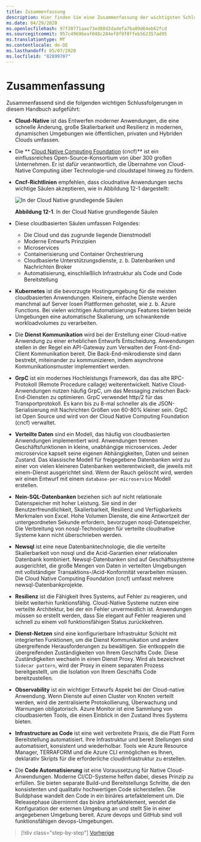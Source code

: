 ```yaml
---
title: Zusammenfassung
description: Hier finden Sie eine Zusammenfassung der wichtigsten Schlussfolgerungen aus dem Leitfaden zum Entwerfen von Cloud-Native .net-apps für Azure.
ms.date: 04/29/2020
ms.openlocfilehash: 97f20771aae73ed88d2dadefa7ba89d64eb62fcd
ms.sourcegitcommit: 957c49696eaf048c284ef8f9f8ffeb562357ad95
ms.translationtype: MT
ms.contentlocale: de-DE
ms.lasthandoff: 05/07/2020
ms.locfileid: "82899707"
---
```

# <a name="summary"></a>Zusammenfassung

Zusammenfassend sind die folgenden wichtigen Schlussfolgerungen in diesem Handbuch aufgeführt:

- **Cloud-Native** ist das Entwerfen moderner Anwendungen, die eine schnelle Änderung, große Skalierbarkeit und Resilienz in modernen, dynamischen Umgebungen wie öffentlichen, privaten und Hybriden Clouds umfassen.

- Die ** [Cloud Native Computing Foundation](https://www.cncf.io/) (cncf)** ist ein einflussreiches Open-Source-Konsortium von über 300 großen Unternehmen. Er ist dafür verantwortlich, die Übernahme von Cloud-Native Computing über Technologie-und cloudstapel hinweg zu fördern.

- **Cncf-Richtlinien** empfehlen, dass cloudnative Anwendungen sechs wichtige Säulen akzeptieren, wie in Abbildung 12-1 dargestellt:

  ![In der Cloud Native grundlegende Säulen](./media/cloud-native-foundational-pillars.png)

  **Abbildung 12-1**. In der Cloud Native grundlegende Säulen

- Diese cloudbasierten Säulen umfassen Folgendes:
  - Die Cloud und das zugrunde liegende Dienstmodell
  - Moderne Entwurfs Prinzipien
  - Microservices
  - Containerisierung und Container Orchestrierung
  - Cloudbasierte Unterstützungsdienste, z. b. Datenbanken und Nachrichten Broker
  - Automatisierung, einschließlich Infrastruktur als Code und Code Bereitstellung

- **Kubernetes** ist die bevorzugte Hostingumgebung für die meisten cloudbasierten Anwendungen. Kleinere, einfache Dienste werden manchmal auf Server losen Plattformen gehostet, wie z. b. Azure Functions. Bei vielen wichtigen Automatisierungs Features bieten beide Umgebungen eine automatische Skalierung, um schwankende workloadvolumes zu verarbeiten.

- Die **Dienst Kommunikation** wird bei der Erstellung einer Cloud-native Anwendung zu einer erheblichen Entwurfs Entscheidung. Anwendungen stellen in der Regel ein API-Gateway zum Verwalten der Front-End-Client Kommunikation bereit. Die Back-End-mikrodienste sind dann bestrebt, miteinander zu kommunizieren, indem asynchrone Kommunikationsmuster implementiert werden.

- **GrpC** ist ein modernes Hochleistungs Framework, das das alte RPC-Protokoll (Remote Procedure callage) weiterentwickelt. Native Cloud-Anwendungen nutzen häufig GrpC, um das Messaging zwischen Back-End-Diensten zu optimieren. GrpC verwendet http/2 für das Transportprotokoll. Es kann bis zu 8-mal schneller als die JSON-Serialisierung mit Nachrichten Größen von 60-80% kleiner sein. GrpC ist Open Source und wird von der Cloud Native Computing Foundation (cncf) verwaltet.

- **Verteilte Daten** sind ein Modell, das häufig von cloudbasierten Anwendungen implementiert wird. Anwendungen trennen Geschäftsfunktionen in kleine, unabhängige microservices. Jeder microservice kapselt seine eigenen Abhängigkeiten, Daten und seinen Zustand. Das klassische Modell für freigegebene Datenbanken wird zu einer von vielen kleineren Datenbanken weiterentwickelt, die jeweils mit einem-Dienst ausgerichtet sind. Wenn der Rauch gelöscht wird, werden wir einen Entwurf mit einem `database-per-microservice` Modell erstellen.

- **Nein-SQL-Datenbanken** beziehen sich auf nicht relationale Datenspeicher mit hoher Leistung. Sie sind in der Benutzerfreundlichkeit, Skalierbarkeit, Resilienz und Verfügbarkeits Merkmalen von Excel. Hohe Volumen Dienste, die eine Antwortzeit der untergeordneten Sekunde erfordern, bevorzugen nosql-Datenspeicher. Die Verbreitung von nosql-Technologien für verteilte cloudnative Systeme kann nicht überschrieben werden.

- **Newsql** ist eine neue Datenbanktechnologie, die die verteilte Skalierbarkeit von nosql und die Acid-Garantien einer relationalen Datenbank kombiniert. Newsql-Datenbanken sind auf Geschäftssysteme ausgerichtet, die große Mengen von Daten in verteilten Umgebungen mit vollständiger Transaktions-/Acid-Konformität verarbeiten müssen. Die Cloud Native Computing Foundation (cncf) umfasst mehrere newsql-Datenbankprojekte.

- **Resilienz** ist die Fähigkeit Ihres Systems, auf Fehler zu reagieren, und bleibt weiterhin funktionsfähig. Cloud-Native Systeme nutzen eine verteilte Architektur, bei der ein Fehler unvermeidlich ist. Anwendungen müssen so erstellt werden, dass Sie elegant auf Fehler reagieren und schnell zu einem voll funktionsfähigen Status zurückkehren.

- **Dienst-Netzen** sind eine konfigurierbare Infrastruktur Schicht mit integrierten Funktionen, um die Dienst Kommunikation und andere übergreifende Herausforderungen zu bewältigen. Sie entkoppeln die übergreifenden Zuständigkeiten von Ihrem Geschäfts Code. Diese Zuständigkeiten wechseln in einen Dienst Proxy. Wird als bezeichnet `Sidecar pattern`, wird der Proxy in einem separaten Prozess bereitgestellt, um die Isolation von Ihrem Geschäfts Code bereitzustellen.

- **Observability** ist ein wichtiger Entwurfs Aspekt bei der Cloud-native Anwendung. Wenn Dienste auf einen Cluster von Knoten verteilt werden, wird die zentralisierte Protokollierung, Überwachung und Warnungen obligatorisch. Azure Monitor ist eine Sammlung von cloudbasierten Tools, die einen Einblick in den Zustand Ihres Systems bieten.

- **Infrastructure as Code** ist eine weit verbreitete Praxis, die die Platt Form Bereitstellung automatisiert. Ihre Infrastruktur und bereit Stellungen sind automatisiert, konsistent und wiederholbar. Tools wie Azure Resource Manager, TERRAFORM und die Azure CLI ermöglichen es Ihnen, deklarativ Skripts für die erforderliche cloudinfrastruktur zu erstellen.

- Die **Code Automatisierung** ist eine Voraussetzung für Native Cloud-Anwendungen. Moderne CI/CD-Systeme helfen dabei, dieses Prinzip zu erfüllen. Sie bieten separate Build-und Bereitstellungs Schritte, die den konsistenten und qualitativ hochwertigen Code sicherstellen. Die Buildphase wandelt den Code in ein binäres artefaktelement um. Die Releasephase übernimmt das binäre artefaktelement, wendet die Konfiguration der externen Umgebung an und stellt Sie in einer angegebenen Umgebung bereit. Azure devops und GitHub sind voll funktionsfähigen devops-Umgebungen.

>[!div class="step-by-step"]
>[Vorherige](application-bundles.md)
